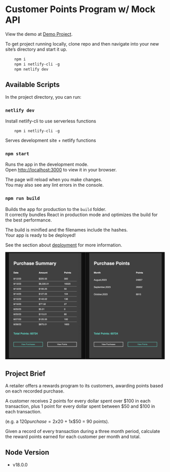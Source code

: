 # Customer Points Program w/ Mock API

View the demo at [Demo Project](https://customer-points.netlify.app/).

To get project running locally, clone repo and then navigate into your new site’s directory and start it up.

```shell
    npm i
    npm i netlify-cli -g
    npm netlify dev
```

## Available Scripts

In the project directory, you can run:

### `netlify dev`

Install netlify-cli to use serverless functions

```shell
    npm i netlify-cli -g
```

Serves development site + netlify functions

### `npm start`

Runs the app in the development mode.\
Open [http://localhost:3000](http://localhost:3000) to view it in your browser.

The page will reload when you make changes.\
You may also see any lint errors in the console.

### `npm run build`

Builds the app for production to the `build` folder.\
It correctly bundles React in production mode and optimizes the build for the best performance.

The build is minified and the filenames include the hashes.\
Your app is ready to be deployed!

See the section about [deployment](https://facebook.github.io/create-react-app/docs/deployment) for more information.

![Ui screens](ui-screens.png)

## Project Brief

A retailer offers a rewards program to its customers, awarding points based on each recorded purchase.

A customer receives 2 points for every dollar spent over $100 in each transaction, plus 1 point for every dollar spent between $50 and $100 in each transaction.

(e.g. a $120 purchase = 2x$20 + 1x$50 = 90 points).

Given a record of every transaction during a three month period, calculate the reward points earned for each customer per month and total.

## Node Version

- v18.0.0
